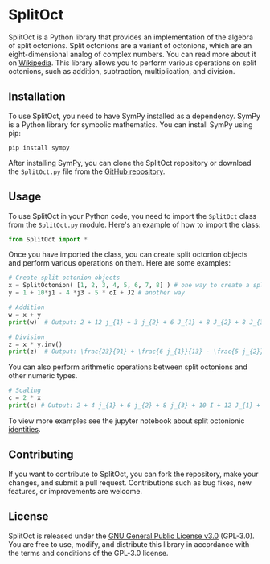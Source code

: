 # SplitOct

SplitOct is a Python library that provides an implementation of the algebra of split octonions. Split octonions are a variant of octonions, which are an eight-dimensional analog of complex numbers. You can read more about it on [Wikipedia](https://en.wikipedia.org/wiki/Split-octonions). This library allows you to perform various operations on split octonions, such as addition, subtraction, multiplication, and division.

## Installation

To use SplitOct, you need to have SymPy installed as a dependency. SymPy is a Python library for symbolic mathematics. You can install SymPy using pip:

```
pip install sympy
```

After installing SymPy, you can clone the SplitOct repository or download the `SplitOct.py` file from the [GitHub repository](https://github.com/EQUINOX24/SplitOct/blob/master/src/SplitOct.py).

## Usage

To use SplitOct in your Python code, you need to import the `SplitOct` class from the `SplitOct.py` module. Here's an example of how to import the class:

```python
from SplitOct import *
```

Once you have imported the class, you can create split octonion objects and perform various operations on them. Here are some examples:

```python
# Create split octonion objects
x = SplitOctonion( [1, 2, 3, 4, 5, 6, 7, 8] ) # one way to create a split octonionic number
y = 1 + 10*j1 - 4 *j3 - 5 * oI + J2 # another way

# Addition
w = x + y
print(w)  # Output: 2 + 12 j_{1} + 3 j_{2} + 6 J_{1} + 8 J_{2} + 8 J_{3}

# Division
z = x * y.inv()
print(z)  # Output: \frac{23}{91} + \frac{6 j_{1}}{13} - \frac{5 j_{2}}{91} + \frac{72 j_{3}}{91} - \frac{15 I}{91} + \frac{34 J_{1}}{91} + \frac{125 J_{2}}{91} - \frac{60 J_{3}}{91}
```

You can also perform arithmetic operations between split octonions and other numeric types.

```python
# Scaling
c = 2 * x 
print(c) # Output: 2 + 4 j_{1} + 6 j_{2} + 8 j_{3} + 10 I + 12 J_{1} + 14 J_{2} + 16 J_{3}
```

To view more examples see the jupyter notebook about split octonionic [identities](https://github.com/EQUINOX24/SplitOct/blob/master/src/nb0_splitoct_identities.ipynb).

## Contributing

If you want to contribute to SplitOct, you can fork the repository, make your changes, and submit a pull request. Contributions such as bug fixes, new features, or improvements are welcome.

## License

SplitOct is released under the [GNU General Public License v3.0](https://www.gnu.org/licenses/gpl-3.0.en.html) (GPL-3.0). You are free to use, modify, and distribute this library in accordance with the terms and conditions of the GPL-3.0 license.
